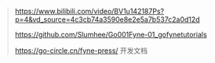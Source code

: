 
> https://www.bilibili.com/video/BV1u142187Ps?p=4&vd_source=4c3cb74a3590e8e2e5a7b537c2a0d12d 
> 
> https://github.com/Slumhee/Go001Fyne-01_gofynetutorials
> 
> https://go-circle.cn/fyne-press/  开发文档